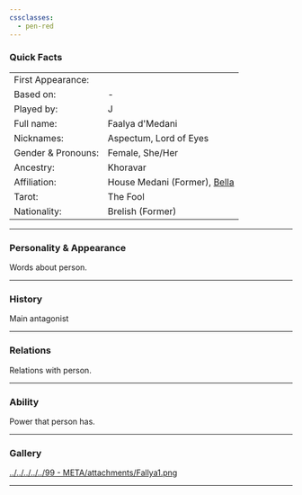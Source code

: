 ```yaml
---
cssclasses:
  - pen-red
---
```

### Quick Facts

|                    |                                          |
| ------------------ | ---------------------------------------- |
| First Appearance:  |                                          |
| Based on:          | -                                        |
| Played by:         | J                                        |
| Full name:         | Faalya d'Medani                          |
| Nicknames:         | Aspectum, Lord of Eyes                   |
| Gender & Pronouns: | Female, She/Her                          |
| Ancestry:          | Khoravar                                 |
| Affiliation:       | House Medani (Former), [Bella](Bella.md) |
| Tarot:             | The Fool                                 |
| Nationality:       | Brelish (Former)                         |
***
### Personality & Appearance
Words about person.

***
### History
Main antagonist

***
### Relations
Relations with person.

***
### Ability
Power that person has.

***
### Gallery

[../../../../../99 - META/attachments/Fallya1.png](../../../../../99%20-%20META/attachments/Fallya1.png)

***
